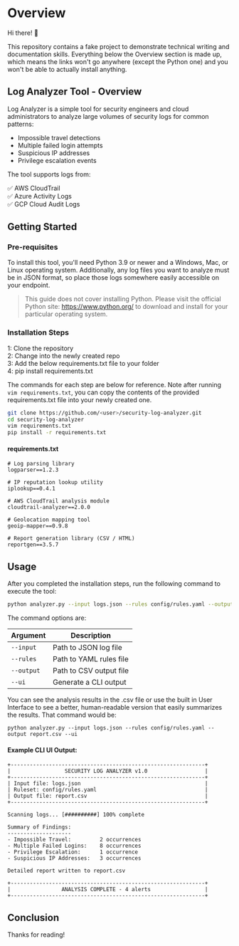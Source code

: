 # Overview 
Hi there! 👋

This repository contains a fake project to demonstrate technical writing and documentation skills. Everything below the Overview section is made up, which means the links won't go anywhere (except the Python one) and you won't be able to actually install anything.

## Log Analyzer Tool - Overview
Log Analyzer is a simple tool for security engineers and cloud administrators to analyze large volumes of security logs for common patterns:

* Impossible travel detections
* Multiple failed login attempts
* Suspicious IP addresses
* Privilege escalation events

The tool supports logs from:

✅ AWS CloudTrail\
✅ Azure Activity Logs\
✅ GCP Cloud Audit Logs


## Getting Started
### Pre-requisites
To install this tool, you'll need Python 3.9 or newer and a Windows, Mac, or Linux operating system. Additionally, any log files you want to analyze must be in JSON format, so place those logs somewhere easily accessible on your endpoint.

>This guide does not cover installing Python. Please visit the official Python site: https://www.python.org/ to download and install for your particular operating system.


### Installation Steps 
1: Clone the repository\
2: Change into the newly created repo\
3: Add the below requirements.txt file to your folder\
4: pip install requirements.txt

The commands for each step are below for reference. Note after running `vim requirements.txt`, you can copy the contents of the provided requirements.txt file into your newly created one.

``` bash
git clone https://github.com/<user>/security-log-analyzer.git
cd security-log-analyzer
vim requirements.txt 
pip install -r requirements.txt
```

#### requirements.txt
```
# Log parsing library
logparser==1.2.3

# IP reputation lookup utility
iplookup==0.4.1

# AWS CloudTrail analysis module
cloudtrail-analyzer==2.0.0

# Geolocation mapping tool
geoip-mapper==0.9.8

# Report generation library (CSV / HTML)
reportgen==3.5.7
```
## Usage
After you completed the installation steps, run the following command to execute the tool:
``` bash
python analyzer.py --input logs.json --rules config/rules.yaml --output report.csv
```
The command options are:

| Argument      | Description |
| -----------   | ----------- |
| `--input`     | Path to JSON log file|
| `--rules`     | Path to YAML rules file|
| `--output`    | Path to CSV output file|
| `--ui`        | Generate a CLI output|

You can see the analysis results in the .csv file or use the built in User Interface to see a better, human-readable version that easily summarizes the results. That command would be:

```
python analyzer.py --input logs.json --rules config/rules.yaml --output report.csv --ui
```

#### Example CLI UI Output:
```
+-------------------------------------------------------------+
|                 SECURITY LOG ANALYZER v1.0                  |
+-------------------------------------------------------------+
| Input file: logs.json                                       |
| Ruleset: config/rules.yaml                                  |
| Output file: report.csv                                     |
+-------------------------------------------------------------+

Scanning logs... [##########] 100% complete

Summary of Findings:
--------------------
- Impossible Travel:         2 occurrences
- Multiple Failed Logins:    8 occurrences
- Privilege Escalation:      1 occurrence
- Suspicious IP Addresses:   3 occurrences

Detailed report written to report.csv

+-------------------------------------------------------------+
|                ANALYSIS COMPLETE - 4 alerts                 |
+-------------------------------------------------------------+
```

## Conclusion
Thanks for reading!